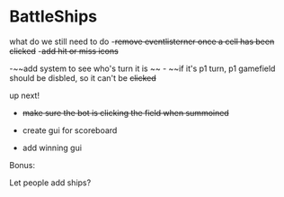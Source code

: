 # BattleShips


what do we still need to do
 -~~remove eventlisterner once a cell has been clicked~~
 -~~add hit or miss icons~~

 -~~add system to see who's turn it is ~~
    - ~~if it's p1 turn, p1 gamefield should be disbled, so it can't be    ~~clicked~~

up next!
- ~~make sure the bot is clicking the field when summoined~~

- create gui for scoreboard

- add winning gui


Bonus:

Let people add ships?



